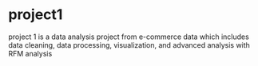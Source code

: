 # project1
project 1 is a data analysis project from e-commerce data which includes data cleaning, data processing, visualization, and advanced analysis with RFM analysis
